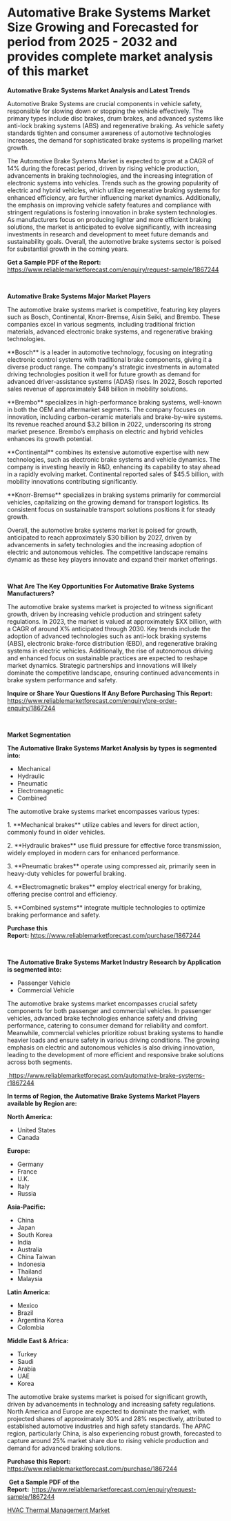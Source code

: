 <p><h1>Automative Brake Systems Market Size Growing and Forecasted for period from 2025 - 2032 and provides complete market analysis of this market</h1></p><p><strong>Automative Brake Systems Market Analysis and Latest Trends</strong></p>
<p><p>Automotive Brake Systems are crucial components in vehicle safety, responsible for slowing down or stopping the vehicle effectively. The primary types include disc brakes, drum brakes, and advanced systems like anti-lock braking systems (ABS) and regenerative braking. As vehicle safety standards tighten and consumer awareness of automotive technologies increases, the demand for sophisticated brake systems is propelling market growth.</p><p>The Automotive Brake Systems Market is expected to grow at a CAGR of 14% during the forecast period, driven by rising vehicle production, advancements in braking technologies, and the increasing integration of electronic systems into vehicles. Trends such as the growing popularity of electric and hybrid vehicles, which utilize regenerative braking systems for enhanced efficiency, are further influencing market dynamics. Additionally, the emphasis on improving vehicle safety features and compliance with stringent regulations is fostering innovation in brake system technologies. As manufacturers focus on producing lighter and more efficient braking solutions, the market is anticipated to evolve significantly, with increasing investments in research and development to meet future demands and sustainability goals. Overall, the automotive brake systems sector is poised for substantial growth in the coming years.</p></p>
<p><strong>Get a Sample PDF of the Report:&nbsp;</strong> <a href="https://www.reliablemarketforecast.com/enquiry/request-sample/1867244?utm_campaign=2393&utm_medium=2&utm_source=Github&utm_content=ia&utm_term=31032025&utm_id=automative-brake-systems">https://www.reliablemarketforecast.com/enquiry/request-sample/1867244</a></p>
<p>&nbsp;</p>
<p><strong>Automative Brake Systems Major Market Players</strong></p>
<p><p>The automotive brake systems market is competitive, featuring key players such as Bosch, Continental, Knorr-Bremse, Aisin Seiki, and Brembo. These companies excel in various segments, including traditional friction materials, advanced electronic brake systems, and regenerative braking technologies.</p><p>**Bosch** is a leader in automotive technology, focusing on integrating electronic control systems with traditional brake components, giving it a diverse product range. The company's strategic investments in automated driving technologies position it well for future growth as demand for advanced driver-assistance systems (ADAS) rises. In 2022, Bosch reported sales revenue of approximately $48 billion in mobility solutions.</p><p>**Brembo** specializes in high-performance braking systems, well-known in both the OEM and aftermarket segments. The company focuses on innovation, including carbon-ceramic materials and brake-by-wire systems. Its revenue reached around $3.2 billion in 2022, underscoring its strong market presence. Brembo’s emphasis on electric and hybrid vehicles enhances its growth potential.</p><p>**Continental** combines its extensive automotive expertise with new technologies, such as electronic brake systems and vehicle dynamics. The company is investing heavily in R&D, enhancing its capability to stay ahead in a rapidly evolving market. Continental reported sales of $45.5 billion, with mobility innovations contributing significantly.</p><p>**Knorr-Bremse** specializes in braking systems primarily for commercial vehicles, capitalizing on the growing demand for transport logistics. Its consistent focus on sustainable transport solutions positions it for steady growth. </p><p>Overall, the automotive brake systems market is poised for growth, anticipated to reach approximately $30 billion by 2027, driven by advancements in safety technologies and the increasing adoption of electric and autonomous vehicles. The competitive landscape remains dynamic as these key players innovate and expand their market offerings.</p></p>
<p>&nbsp;</p>
<p><strong>What Are The Key Opportunities For Automative Brake Systems Manufacturers?</strong></p>
<p><p>The automotive brake systems market is projected to witness significant growth, driven by increasing vehicle production and stringent safety regulations. In 2023, the market is valued at approximately $XX billion, with a CAGR of around X% anticipated through 2030. Key trends include the adoption of advanced technologies such as anti-lock braking systems (ABS), electronic brake-force distribution (EBD), and regenerative braking systems in electric vehicles. Additionally, the rise of autonomous driving and enhanced focus on sustainable practices are expected to reshape market dynamics. Strategic partnerships and innovations will likely dominate the competitive landscape, ensuring continued advancements in brake system performance and safety.</p></p>
<p><strong>Inquire or Share Your Questions If Any Before Purchasing This Report:</strong> <a href="https://www.reliablemarketforecast.com/enquiry/pre-order-enquiry/1867244?utm_campaign=2393&utm_medium=2&utm_source=Github&utm_content=ia&utm_term=31032025&utm_id=automative-brake-systems">https://www.reliablemarketforecast.com/enquiry/pre-order-enquiry/1867244</a></p>
<p>&nbsp;</p>
<p><strong>Market Segmentation</strong></p>
<p><strong>The Automative Brake Systems Market Analysis by types is segmented into:</strong></p>
<p><ul><li>Mechanical</li><li>Hydraulic</li><li>Pneumatic</li><li>Electromagnetic</li><li>Combined</li></ul></p>
<p><p>The automotive brake systems market encompasses various types: </p><p>1. **Mechanical brakes** utilize cables and levers for direct action, commonly found in older vehicles. </p><p>2. **Hydraulic brakes** use fluid pressure for effective force transmission, widely employed in modern cars for enhanced performance. </p><p>3. **Pneumatic brakes** operate using compressed air, primarily seen in heavy-duty vehicles for powerful braking. </p><p>4. **Electromagnetic brakes** employ electrical energy for braking, offering precise control and efficiency. </p><p>5. **Combined systems** integrate multiple technologies to optimize braking performance and safety.</p></p>
<p><strong>Purchase this Report:&nbsp;</strong><a href="https://www.reliablemarketforecast.com/purchase/1867244?utm_campaign=2393&utm_medium=2&utm_source=Github&utm_content=ia&utm_term=31032025&utm_id=automative-brake-systems">https://www.reliablemarketforecast.com/purchase/1867244</a></p>
<p>&nbsp;</p>
<p><strong>The Automative Brake Systems Market Industry Research by Application is segmented into:</strong></p>
<p><ul><li>Passenger Vehicle</li><li>Commercial Vehicle</li></ul></p>
<p><p>The automotive brake systems market encompasses crucial safety components for both passenger and commercial vehicles. In passenger vehicles, advanced brake technologies enhance safety and driving performance, catering to consumer demand for reliability and comfort. Meanwhile, commercial vehicles prioritize robust braking systems to handle heavier loads and ensure safety in various driving conditions. The growing emphasis on electric and autonomous vehicles is also driving innovation, leading to the development of more efficient and responsive brake solutions across both segments.</p></p>
<p><a href="https://www.reliablemarketforecast.com/automative-brake-systems-r1867244?utm_campaign=2393&utm_medium=2&utm_source=Github&utm_content=ia&utm_term=31032025&utm_id=automative-brake-systems">&nbsp;https://www.reliablemarketforecast.com/automative-brake-systems-r1867244</a></p>
<p><strong>In terms of Region, the Automative Brake Systems Market Players available by Region are:</strong></p>
<p>
    <p> <strong> North America: </strong>
        <ul>
            <li>United States</li>
            <li>Canada</li>
        </ul>
        </p> 
    <p> <strong> Europe: </strong>
        <ul>
            <li>Germany</li>
            <li>France</li>
            <li>U.K.</li>
            <li>Italy</li>
            <li>Russia</li>
        </ul>
        </p> 
    <p> <strong> Asia-Pacific: </strong>
        <ul>
            <li>China</li>
            <li>Japan</li>
            <li>South Korea</li>
            <li>India</li>
            <li>Australia</li>
            <li>China Taiwan</li>
            <li>Indonesia</li>
            <li>Thailand</li>
            <li>Malaysia</li>
        </ul>
        </p> 
    <p> <strong> Latin America: </strong>
        <ul>
            <li>Mexico</li>
            <li>Brazil</li>
            <li>Argentina Korea</li>
            <li>Colombia</li>
        </ul>
        </p> 
    <p> <strong> Middle East & Africa: </strong>
        <ul>
            <li>Turkey</li>
            <li>Saudi</li>
            <li>Arabia</li>
            <li>UAE</li>
            <li>Korea</li>
        </ul>
    </p>
    </p>
<p><p>The automotive brake systems market is poised for significant growth, driven by advancements in technology and increasing safety regulations. North America and Europe are expected to dominate the market, with projected shares of approximately 30% and 28% respectively, attributed to established automotive industries and high safety standards. The APAC region, particularly China, is also experiencing robust growth, forecasted to capture around 25% market share due to rising vehicle production and demand for advanced braking solutions.</p></p>
<p><strong>Purchase this Report: </strong><a href="https://www.reliablemarketforecast.com/purchase/1867244?utm_campaign=2393&utm_medium=2&utm_source=Github&utm_content=ia&utm_term=31032025&utm_id=automative-brake-systems">https://www.reliablemarketforecast.com/purchase/1867244</a></p>
<p>&nbsp;<strong>Get a Sample PDF of the Report:&nbsp;&nbsp;</strong><a href="https://www.reliablemarketforecast.com/enquiry/request-sample/1867244?utm_campaign=2393&utm_medium=2&utm_source=Github&utm_content=ia&utm_term=31032025&utm_id=automative-brake-systems">https://www.reliablemarketforecast.com/enquiry/request-sample/1867244</a></p>
<p><strong></strong></p>
<p><p><a href="https://github.com/techerghalim/Market-Research-Report-List-1/blob/main/hvac-thermal-management-market.md?utm_campaign=2393&utm_medium=2&utm_source=Github&utm_content=ia&utm_term=31032025&utm_id=automative-brake-systems">HVAC Thermal Management Market</a></p></p>